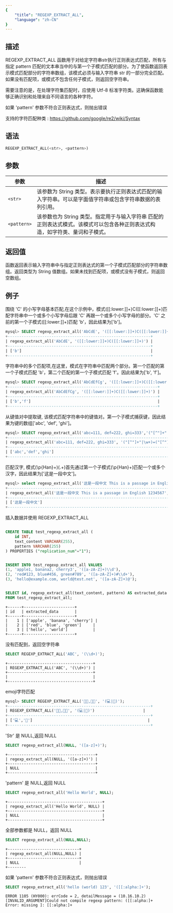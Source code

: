 ```yaml
---
{
    "title": "REGEXP_EXTRACT_ALL",
    "language": "zh-CN"
}
---
```


## 描述

REGEXP_EXTRACT_ALL 函数用于对给定字符串str执行正则表达式匹配，所有与指定 pattern 匹配的文本串当中的与第一个子模式匹配的部分。为了使函数返回表示模式匹配部分的字符串数组，该模式必须与输入字符串 str 的一部分完全匹配。如果没有匹配项，或模式不包含任何子模式，则返回空字符串。

需要注意的是，在处理字符集匹配时，应使用 Utf-8 标准字符类。这确保函数能够正确识别和处理来自不同语言的各种字符。

如果 'pattern' 参数不符合正则表达式，则抛出错误

支持的字符匹配种类 : https://github.com/google/re2/wiki/Syntax

## 语法

```sql
REGEXP_EXTRACT_ALL(<str>, <pattern>)
```

## 参数

| 参数 | 描述 |
| -- | -- |
| `<str>` | 该参数为 String 类型。表示要执行正则表达式匹配的输入字符串。可以是字面值字符串或包含字符串数据的表列引用。|
| `<pattern>` | 该参数也为 String 类型。指定用于与输入字符串 <str> 匹配的正则表达式模式。该模式可以包含各种正则表达式构造，如字符类、量词和子模式。|

## 返回值

函数返回表示输入字符串中与指定正则表达式的第一个子模式匹配部分的字符串数组。返回类型为 String 值数组。如果未找到匹配项，或模式没有子模式，则返回空数组。

## 例子

围绕 'C' 的小写字母基本匹配,在这个示例中，模式([[:lower:]]+)C([[:lower:]]+)匹配字符串中一个或多个小写字母后跟 'C' 再跟一个或多个小写字母的部分。'C' 之前的第一个子模式([[:lower:]]+)匹配 'b'，因此结果为['b']。

```sql
mysql> SELECT regexp_extract_all('AbCdE', '([[:lower:]]+)C([[:lower:]]+)');
+--------------------------------------------------------------+
| regexp_extract_all('AbCdE', '([[:lower:]]+)C([[:lower:]]+)') |
+--------------------------------------------------------------+
| ['b']                                                        |
+--------------------------------------------------------------+
```
字符串中的多个匹配项,在这里，模式在字符串中匹配两个部分。第一个匹配的第一个子模式匹配 'b'，第二个匹配的第一个子模式匹配 'f'。因此结果为['b', 'f']。

```sql
mysql> SELECT regexp_extract_all('AbCdEfCg', '([[:lower:]]+)C([[:lower:]]+)');
+-----------------------------------------------------------------+
| regexp_extract_all('AbCdEfCg', '([[:lower:]]+)C([[:lower:]]+)') |
+-----------------------------------------------------------------+
| ['b','f']                                                       |
+-----------------------------------------------------------------+
```

从键值对中提取键, 该模式匹配字符串中的键值对。第一个子模式捕获键，因此结果为键的数组['abc', 'def', 'ghi']。

```sql
mysql> SELECT regexp_extract_all('abc=111, def=222, ghi=333','("[^"]+"|\\w+)=("[^"]+"|\\w+)');
+--------------------------------------------------------------------------------+
| regexp_extract_all('abc=111, def=222, ghi=333', '("[^"]+"|\w+)=("[^"]+"|\w+)') |
+--------------------------------------------------------------------------------+
| ['abc','def','ghi']                                                            |
+--------------------------------------------------------------------------------+
```
匹配汉字, 模式(\p{Han}+)(.+)首先通过第一个子模式(\p{Han}+)匹配一个或多个汉字，因此结果为['这是一段中文']。

```sql
mysql> select regexp_extract_all('这是一段中文 This is a passage in English 1234567', '(\\p{Han}+)(.+)');
+------------------------------------------------------------------------------------------------+
| regexp_extract_all('这是一段中文 This is a passage in English 1234567', '(\p{Han}+)(.+)')       |
+------------------------------------------------------------------------------------------------+
| ['这是一段中文']                                                                               |
+------------------------------------------------------------------------------------------------+
```

插入数据并使用 REGEXP_EXTRACT_ALL

```sql

CREATE TABLE test_regexp_extract_all (
    id INT,
    text_content VARCHAR(255),
    pattern VARCHAR(255)
) PROPERTIES ("replication_num"="1");


INSERT INTO test_regexp_extract_all VALUES
(1, 'apple1, banana2, cherry3', '([a-zA-Z]+)\\d'),
(2, 'red#123, blue#456, green#789', '([a-zA-Z]+)#\\d+'),
(3, 'hello@example.com, world@test.net', '([a-zA-Z]+)@');


SELECT id, regexp_extract_all(text_content, pattern) AS extracted_data
FROM test_regexp_extract_all;
```
```text
+------+----------------------+
| id   | extracted_data       |
+------+----------------------+
|    1 | ['apple', 'banana', 'cherry'] |
|    2 | ['red', 'blue', 'green']     |
|    3 | ['hello', 'world']           |
+------+----------------------+
```


没有匹配到，返回空字符串

```sql
SELECT REGEXP_EXTRACT_ALL('ABC', '(\\d+)');
```
```text
+-------------------------------------+
| REGEXP_EXTRACT_ALL('ABC', '(\\d+)') |
+-------------------------------------+
|                                     |
+-------------------------------------+
```
emoji字符匹配

```sql
mysql> SELECT REGEXP_EXTRACT_ALL('👩‍💻,👨‍🚀', '(💻|🚀)');
+--------------------------------------------------------------+
| REGEXP_EXTRACT_ALL('👩‍💻,👨‍🚀', '(💻|🚀)')                     |
+--------------------------------------------------------------+
| ['💻','🚀']                                                  |
+--------------------------------------------------------------+
```

'Str' 是 NULL,返回 NULL

```sql
SELECT regexp_extract_all(NULL, '([a-z]+)');
```

```text
+--------------------------------------+
| regexp_extract_all(NULL, '([a-z]+)') |
+--------------------------------------+
| NULL                                 |
+--------------------------------------+
```

'pattern' 是 NULL,返回 NULL

```sql
SELECT regexp_extract_all('Hello World', NULL);
```

```text
+-----------------------------------------+
| regexp_extract_all('Hello World', NULL) |
+-----------------------------------------+
| NULL                                    |
+-----------------------------------------+
```

全部参数都是 NULL，返回 NULL

```sql
SELECT regexp_extract_all(NULL,NULL);
```

```text
+-------------------------------+
| regexp_extract_all(NULL,NULL) |
+-------------------------------+
| NULL                          |
+--------
```


如果 'pattern' 参数不符合正则表达式，则抛出错误

```sql
SELECT regexp_extract_all('hello (world) 123', '([[:alpha:]+');
```

```text
ERROR 1105 (HY000): errCode = 2, detailMessage = (10.16.10.2)[INVALID_ARGUMENT]Could not compile regexp pattern: ([[:alpha:]+
Error: missing ]: [[:alpha:]+
```
